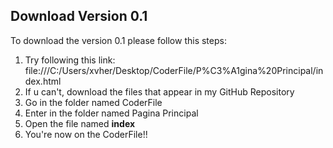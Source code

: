 ## Download Version 0.1

To download the version 0.1 please follow this steps:

1. Try following this link: file:///C:/Users/xvher/Desktop/CoderFile/P%C3%A1gina%20Principal/index.html
2. If u can't, download the files that appear in my GitHub Repository
3. Go in the folder named CoderFile
4. Enter in the folder named Pagina Principal
5. Open the file named **index**
6. You're now on the CoderFile!!
